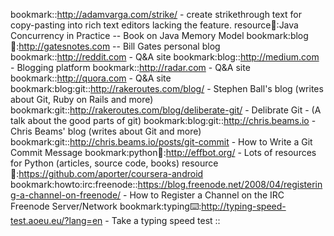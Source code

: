 bookmark::http://adamvarga.com/strike/ - create strikethrough text for copy-pasting into rich text editors lacking the feature.
resource:book::Java Concurrency in Practice -- Book on Java Memory Model
bookmark:blog:book::http://gatesnotes.com -- Bill Gates personal blog
bookmark::http://reddit.com - Q&A site
bookmark:blog::http://medium.com - Blogging platform
bookmark::http://radar.com - Q&A site
bookmark::http://quora.com - Q&A site
bookmark:blog:git::http://rakeroutes.com/blog/ - Stephen Ball's blog (writes about Git, Ruby on Rails and more)
bookmark:git::http://rakeroutes.com/blog/deliberate-git/ - Delibrate Git - (A talk about the good parts of git)
bookmark:blog:git::http://chris.beams.io - Chris Beams' blog (writes about Git and more)
bookmark:git::http://chris.beams.io/posts/git-commit - How to Write a Git Commit Message
bookmark:python:book::http://effbot.org/ - Lots of resources for Python (articles, source code, books)
resource:bookmark::https://github.com/aporter/coursera-android
bookmark:howto:irc:freenode::https://blog.freenode.net/2008/04/registering-a-channel-on-freenode/ - How to Register a Channel on the IRC Freenode Server/Network
bookmark:typing:keyboard::http://typing-speed-test.aoeu.eu/?lang=en - Take a typing speed test
::
